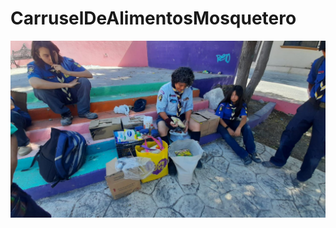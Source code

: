 # CarruselDeAlimentosMosquetero

![WhatsApp Image 2024-03-04 at 08.29.25.jpeg](https://github.com/Erick-237/CarruselDeAlimentosMosquetero/blob/main/WhatsApp%20Image%202024-03-04%20at%2008.29.25.jpeg?raw=true)
